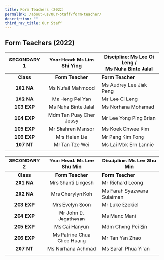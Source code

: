 ```yaml
---
title: Form Teachers (2022)
permalink: /about-us/Our-Staff/form-teacher/
description: ""
third_nav_title: Our Staff
---
```

## Form Teachers (2022)

| **SECONDARY 1** | **Year Head:** Ms Lim Shi Ying | **Discipline:** Ms Lee Oi Leng /  <br>Ms Nuha Binte Jalal |
|:---:|:---:|---|
| **Class** | **Form Teacher** | **Form Teacher** |
| **101 NA** | Ms Nufail Mahmood | Ms Audrey Lee Jiak Peng |
| **102 NA** | Ms Heng Pei Yan | Ms Lee Oi Leng |
| **103 EXP** | Ms Nuha Binte Jalal | Ms Norhana Mohamad |
| **104 EXP** | Mdm Tan Puay Cher Jessy | Mr Lee Yong Ping Brian |
| **105 EXP** | Mr Shahren Mansor | Ms Koek Chwee Kim |
| **106 EXP** | Mrs Helen Lie | Mr Pang Kim Fong |
| **107 NT** | Mr Tan Tze Wei | Ms Lai Mok Ern Lannie |
|  |  |  |

| **SECONDARY 2** | **Year Head:** Ms Lee Shu Min | **Discipline:** Ms Lee Shu Min |
|:---:|:---:|---|
| **Class** | **Form Teacher** | **Form Teacher** |
| **201 NA** | Mrs Shanti Lingesh | Mr Richard Leong |
| **202 NA** | Mrs Cherylyn Koh | Ms Farah Syazwana Sulaiman |
| **203 EXP** | Mrs Evelyn Soon | Mr Luke Ezekiel |
| **204 EXP** | Mr John D. Jegathesan | Ms Mano Mani |
| **205 EXP** | Ms Cai Hanyun | Mdm Chong Pei Sin |
| **206 EXP** | Ms Patrine Chua Chee Huang | Mr Tan Yan Zhao |
| **207 NT** | Ms Nurhana Achmad | Ms Sarah Phua Yiran |
|  |  |  |